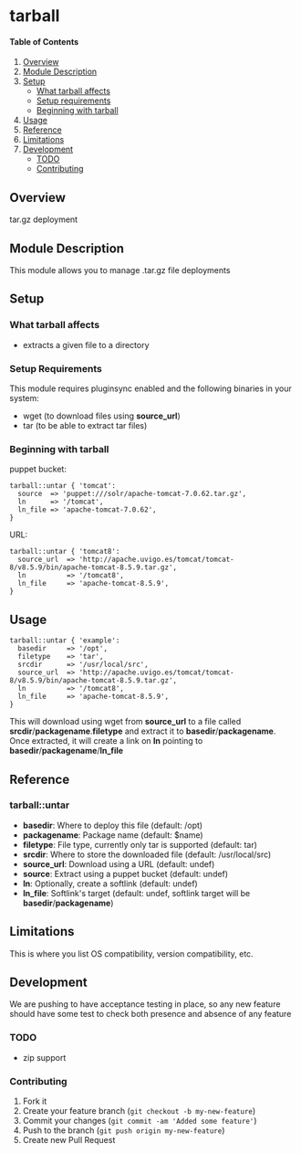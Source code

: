 # tarball

#### Table of Contents

1. [Overview](#overview)
2. [Module Description](#module-description)
3. [Setup](#setup)
    * [What tarball affects](#what-tarball-affects)
    * [Setup requirements](#setup-requirements)
    * [Beginning with tarball](#beginning-with-tarball)
4. [Usage](#usage)
5. [Reference](#reference)
5. [Limitations](#limitations)
6. [Development](#development)
    * [TODO](#todo)
    * [Contributing](#contributing)

## Overview

tar.gz deployment

## Module Description

This module allows you to manage .tar.gz file deployments

## Setup

### What tarball affects

* extracts a given file to a directory

### Setup Requirements

This module requires pluginsync enabled and the following binaries in your system:
* wget (to download files using **source_url**)
* tar (to be able to extract tar files)

### Beginning with tarball

puppet bucket:

```puppet
tarball::untar { 'tomcat':
  source  => 'puppet:///solr/apache-tomcat-7.0.62.tar.gz',
  ln      => '/tomcat',
  ln_file => 'apache-tomcat-7.0.62',
}
```

URL:

```puppet
tarball::untar { 'tomcat8':
  source_url  => 'http://apache.uvigo.es/tomcat/tomcat-8/v8.5.9/bin/apache-tomcat-8.5.9.tar.gz',
  ln          => '/tomcat8',
  ln_file     => 'apache-tomcat-8.5.9',
}
```

## Usage

```puppet
tarball::untar { 'example':
  basedir     => '/opt',
  filetype    => 'tar',
  srcdir      => '/usr/local/src',
  source_url  => 'http://apache.uvigo.es/tomcat/tomcat-8/v8.5.9/bin/apache-tomcat-8.5.9.tar.gz',
  ln          => '/tomcat8',
  ln_file     => 'apache-tomcat-8.5.9',
}
```

This will download using wget from **source_url** to a file called **srcdir**/**packagename**.**filetype** and extract it to **basedir**/**packagename**. Once extracted, it will create a link on **ln** pointing to **basedir**/**packagename**/**ln_file**

## Reference

### tarball::untar
 * **basedir**: Where to deploy this file (default: /opt)
 * **packagename**: Package name (default: $name)
 * **filetype**: File type, currently only tar is supported (default: tar)
 * **srcdir**: Where to store the downloaded file (default: /usr/local/src)
 * **source_url**: Download using a URL (default: undef)
 * **source**: Extract using a puppet bucket (default: undef)
 * **ln**: Optionally, create a softlink (default: undef)
 * **ln_file**: Softlink's target (default: undef, softlink target will be **basedir**/**packagename**)

## Limitations

This is where you list OS compatibility, version compatibility, etc.

## Development

We are pushing to have acceptance testing in place, so any new feature should
have some test to check both presence and absence of any feature

### TODO

* zip support

### Contributing

1. Fork it
2. Create your feature branch (`git checkout -b my-new-feature`)
3. Commit your changes (`git commit -am 'Added some feature'`)
4. Push to the branch (`git push origin my-new-feature`)
5. Create new Pull Request
